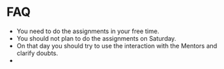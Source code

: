 # FAQ

* You need to do the assignments in your free time. 
* You should not plan to do the assignments on Saturday. 
* On that day you should try to use the interaction with the Mentors and clarify doubts.
* 
